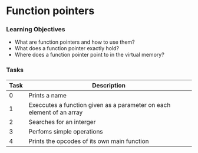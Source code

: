 # Function pointers

### Learning Objectives
- What are function pointers and how to use them?
- What does a function pointer exactly hold?
- Where does a function pointer point to in the virtual memory?

### Tasks
Task | Description
------------ | -------------
0 | Prints a name |
1 | Execcutes a function given as a parameter on each element of an array |
2 | Searches for an interger |
3 | Perfoms simple operations |
4 | Prints the opcodes of its own main function |
